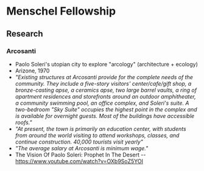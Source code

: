 # Menschel Fellowship

## Research
### Arcosanti
- Paolo Soleri's utopian city to explore "arcology" (architecture + ecology)
- Arizone, 1970
- _"Existing structures at Arcosanti provide for the complete needs of the community. They include a five-story visitors' center/cafe/gift shop, a bronze-casting apse, a ceramics apse, two large barrel vaults, a ring of apartment residences and storefronts around an outdoor amphitheater, a community swimming pool, an office complex, and Soleri's suite. A two-bedroom "Sky Suite" occupies the highest point in the complex and is available for overnight guests. Most of the buildings have accessible roofs."_
- _"At present, the town is primarily an education center, with students from around the world visiting to attend workshops, classes, and continue construction. 40,000 tourists visit yearly"_
- _"The average salary at Arcosanti is minimum wage."_
- The Vision Of Paolo Soleri: Prophet In The Desert
-- https://www.youtube.com/watch?v=OXb9SoZ5YOI
